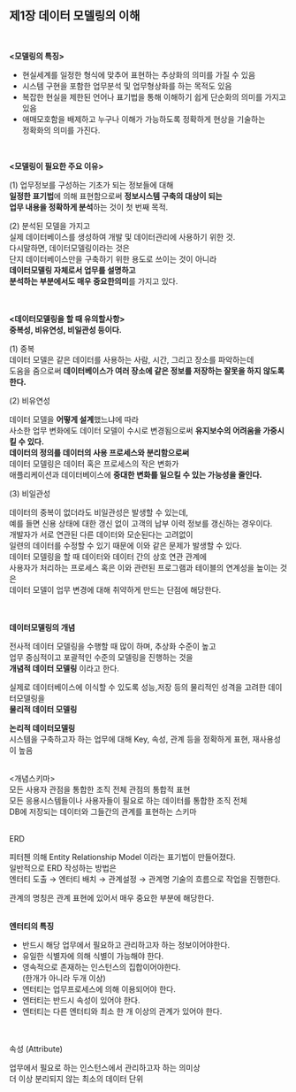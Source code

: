 
## 제1장 데이터 모델링의 이해 
<br>

**<모델링의 특징>**   

- 현실세계를 일정한 형식에 맞추어  표현하는 추상화의 의미를 가질 수 있음  
- 시스템 구현을 포함한 업무분석 및 업무형상화를 하는 목적도 있음  
- 복잡한 현실을 제한된 언어나 표기법을 통해 이해하기 쉽게 단순화의 의미를 가지고 있음  
- 애매모호함을 배제하고 누구나 이해가 가능하도록 정확하게 현상을 기술하는  
정확화의 의미를 가진다.   
<br>

**<모델링이 필요한 주요 이유>**

(1) 업무정보를 구성하는 기초가 되는 정보들에 대해   
**일정한 표기법**에 의해 표현함으로써 **정보시스템 구축의 대상이 되는**   
**업무 내용을 정확하게 분석**하는 것이 첫 번째 목적.                                       

(2) 분석된 모델을 가지고   
실제 데이터베이스를 생성하여 개발 및 데이터관리에 사용하기 위한 것.    
다시말하면, 데이터모델링이라는 것은  
단지 데이터베이스만을 구축하기 위한 용도로 쓰이는 것이 아니라  
**데이터모델링 자체로서 업무를 설명하고**   
**분석하는 부분에서도 매우 중요한의미**를 가지고 있다.    
<br><br>

 **<데이터모델링을 할 때 유의할사항>**   
**중복성, 비유연성, 비일관성 등이다.**   

(1) 중복  
데이터 모델은 같은 데이터를 사용하는 사람, 시간, 그리고 장소를 파악하는데  
도움을 줌으로써 **데이터베이스가 여러 장소에 같은 정보를 저장하는 잘못을 하지 않도록 한다.**  

(2) 비유연성  

데이터 모델을 **어떻게 설계**했느냐에 따라  
사소한 업무 변화에도 데이터 모델이 수시로 변경됨으로써 **유지보수의 어려움을 가중시킬 수 있다.**  
**데이터의 정의를 데이터의 사용 프로세스와 분리함으로써**  
데이터 모델링은 데이터 혹은 프로세스의 작은 변화가  
애플리케이션과 데이터베이스에 **중대한 변화를 일으킬 수 있는 가능성을 줄인다.**  

(3) 비일관성

데이터의 중복이 없더라도 비일관성은 발생할 수 있는데,  
예를 들면 신용 상태에 대한 갱신 없이 고객의 납부 이력 정보를 갱신하는 경우이다.  
개발자가 서로 연관된 다른 데이터와 모순된다는 고려없이  
일련의 데이터를 수정할 수 있기 때문에 이와 같은 문제가 발생할 수 있다.  
데이터 모델링을 할 때 데이터와 데이터 간의 상호 연관 관계에  
사용자가 처리하는 프로세스 혹은 이와 관련된 프로그램과 테이블의 연계성을 높이는 것은   
데이터 모델이 업무 변경에 대해 취약하게 만드는 단점에 해당한다.  
<br><br>


 **데이터모델링의 개념**

전사적 데이터 모델링을 수행할 때 많이 하며, 추상화 수준이 높고  
업무 중심적이고 포괄적인 수준의 모델링을 진행하는 것을   
**개념적 데이터 모델링** 이라고 한다.  

실제로 데이터베이스에 이식할 수 있도록 성능,저장 등의 물리적인 성격을 고려한 데이터모델링을  
**물리적 데이터 모델링**

**논리적 데이터모델링**  
시스템을 구축하고자 하는 업무에 대해  Key, 속성, 관계 등을 정확하게 표현, 재사용성이 높음 
<br><br>

<개념스키마>    
모든 사용자 관점을 통합한 조직 전체 관점의 통합적 표현   
모든 응용시스템들이나  사용자들이 필요로 하는 데이터를 통합한 조직 전체   
DB에 저장되는 데이터와 그들간의 관계를 표현하는 스키마
<br><br>

ERD  

피터첸 의해 Entity Relationship Model 이라는 표기법이 만들어졌다.  
일반적으로 ERD 작성하는 방법은  
   엔터티 도출 → 엔터티 배치 → 관계설정 → 관계명 기술의 흐름으로 작업을 진행한다.  

관계의 명칭은 관계 표현에 있어서 매우 중요한 부분에 해당한다.  
<br>

**엔터티의 특징**

- 반드시 해당 업무에서 필요하고 관리하고자 하는 정보이어야한다.  
- 유일한 식별자에 의해 식별이 가능해야 한다.  
- 영속적으로 존재하는 인스턴스의 집합이어야한다.  
  (한개가 아니라 두개 이상)  
- 엔터티는 업무프로세스에 의해 이용되어야 한다.  
- 엔터티는 반드시 속성이 있어야 한다.  
- 엔터티는 다른 엔터티와 최소 한 개 이상의 관계가 있어야 한다.  
<br><br>

속성 (Attribute)

업무에서 필요로 하는 인스턴스에서 관리하고자 하는 의미상  
더 이상 분리되지 않는 최소의 데이터 단위
